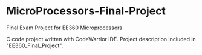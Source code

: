 # MicroProcessors-Final-Project
Final Exam Project for EE360 Microprocessors

C code project written with CodeWarrior IDE.
Project description included in "EE360_Final_Project".

